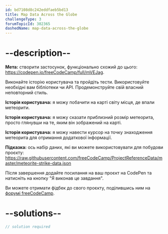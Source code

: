 ```yaml
---
id: bd7108d8c242eddfaeb5bd13
title: Map Data Across the Globe
challengeType: 3
forumTopicId: 302365
dashedName: map-data-across-the-globe
---
```


# --description--

**Мета:** створити застосунок, функціонально схожий до цього: <https://codepen.io/freeCodeCamp/full/mVEJag>.

Виконайте історію користувача та пройдіть тести. Використовуйте необхідні вам бібліотеки чи API. Продемонструйте свій власний неповторний стиль.

**Історія користувача:** я можу побачити на карті світу місця, де впали метеорити.

**Історія користувача:** я можу сказати приблизний розмір метеорита, просто глянувши на те, яким він зображений на карті.

**Історія користувача:** я можу навести курсор на точку знаходження метеорита для отримання додаткової інформації.

**Підказка:** ось набір даних, які ви можете використовувати для побудови проєкту: <https://raw.githubusercontent.com/freeCodeCamp/ProjectReferenceData/master/meteorite-strike-data.json>

Після завершення додайте посилання на ваш проєкт на CodePen та натисніть на кнопку "Я виконав це завдання".

Ви можете отримати фідбек до свого проєкту, поділившись ним на <a href="https://forum.freecodecamp.org/c/project-feedback/409" target="_blank" rel="noopener noreferrer nofollow">форумі freeCodeCamp</a>.

# --solutions--

```js
// solution required
```
